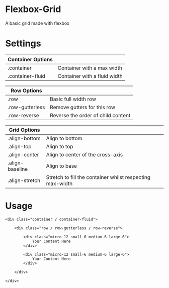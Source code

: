 # Flexbox-Grid
A basic grid made with flexbox

# Settings

| Container Options  |          | 
| ------------- | ------------- |
| .container  | Container with a max width  |
| .container-fluid  | Container with a fluid width  |


| Row Options  |          | 
| ------------- | ------------- |
| .row  | Basic full width row  |
| .row-gutterless  | Remove gutters for this row  |
| .row-reverse  | Reverse the order of child content  |

| Grid Options  |          | 
| ------------- | ------------- |
| .align-bottom  |Align to bottom |
| .align-top  | Align to top  |
| .align-center | Align to center of the cross-axis  |
| .align-baseline  | Align to base |
| .align-stretch  | Stretch to fill the container whilst respecting max-width  |

# Usage
```
<div class="container / container-fluid">

    <div class="row / row-gutterless / row-reverse">
    
        <div class="micro-12 small-6 medium-6 large-6">
            Your Content Here
        </div>
       
        <div class="micro-12 small-6 medium-6 large-6">
            Your Content Here
        </div>
        
    </div>
    
</div>
```


